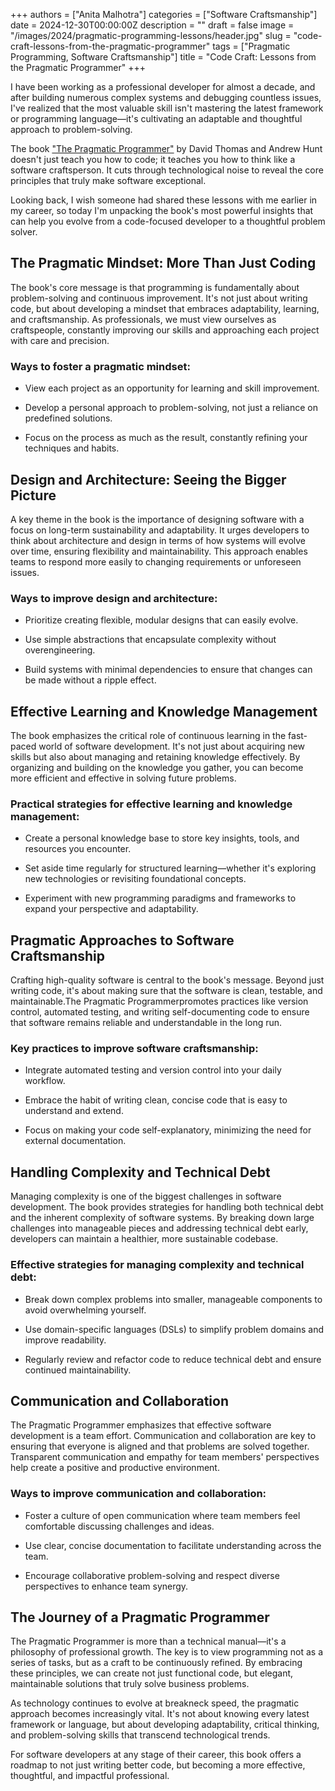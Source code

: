 +++
authors = ["Anita Malhotra"]
categories = ["Software Craftsmanship"]
date = 2024-12-30T00:00:00Z
description = ""
draft = false
image = "/images/2024/pragmatic-programming-lessons/header.jpg"
slug = "code-craft-lessons-from-the-pragmatic-programmer"
tags = ["Pragmatic Programming, Software Craftsmanship"]
title = "Code Craft: Lessons from the Pragmatic Programmer"
+++

I have been working as a professional developer for almost a decade, and after building numerous complex systems and debugging countless issues, I've realized that the most valuable skill isn't mastering the latest framework or programming language—it's cultivating an adaptable and thoughtful approach to problem-solving. 

The book ["The Pragmatic Programmer"](https://pragprog.com/titles/tpp20/the-pragmatic-programmer-20th-anniversary-edition/) by David Thomas and Andrew Hunt doesn't just teach you how to code; it teaches you how to think like a software craftsperson. It cuts through technological noise to reveal the core principles that truly make software exceptional. 

Looking back, I wish someone had shared these lessons with me earlier in my career, so today I'm unpacking the book's most powerful insights that can help you evolve from a code-focused developer to a thoughtful problem solver. 

## The Pragmatic Mindset: More Than Just Coding 

The book's core message is that programming is fundamentally about problem-solving and continuous improvement. It's not just about writing code, but about developing a mindset that embraces adaptability, learning, and craftsmanship. As professionals, we must view ourselves as craftspeople, constantly improving our skills and approaching each project with care and precision. 

### Ways to foster a pragmatic mindset: 

-   View each project as an opportunity for learning and skill improvement. 

-   Develop a personal approach to problem-solving, not just a reliance on predefined solutions. 

-   Focus on the process as much as the result, constantly refining your techniques and habits. 

## Design and Architecture: Seeing the Bigger Picture 

A key theme in the book is the importance of designing software with a focus on long-term sustainability and adaptability. It urges developers to think about architecture and design in terms of how systems will evolve over time, ensuring flexibility and maintainability. This approach enables teams to respond more easily to changing requirements or unforeseen issues. 

### Ways to improve design and architecture: 

-   Prioritize creating flexible, modular designs that can easily evolve. 

-   Use simple abstractions that encapsulate complexity without overengineering. 

-   Build systems with minimal dependencies to ensure that changes can be made without a ripple effect. 

## Effective Learning and Knowledge Management 

The book emphasizes the critical role of continuous learning in the fast-paced world of software development. It's not just about acquiring new skills but also about managing and retaining knowledge effectively. By organizing and building on the knowledge you gather, you can become more efficient and effective in solving future problems. 

### Practical strategies for effective learning and knowledge management: 

-   Create a personal knowledge base to store key insights, tools, and resources you encounter. 

-   Set aside time regularly for structured learning—whether it's exploring new technologies or revisiting foundational concepts. 

-   Experiment with new programming paradigms and frameworks to expand your perspective and adaptability. 

## Pragmatic Approaches to Software Craftsmanship 

Crafting high-quality software is central to the book's message. Beyond just writing code, it's about making sure that the software is clean, testable, and maintainable.The Pragmatic Programmerpromotes practices like version control, automated testing, and writing self-documenting code to ensure that software remains reliable and understandable in the long run. 

### Key practices to improve software craftsmanship: 

-   Integrate automated testing and version control into your daily workflow. 

-   Embrace the habit of writing clean, concise code that is easy to understand and extend. 

-   Focus on making your code self-explanatory, minimizing the need for external documentation. 

## Handling Complexity and Technical Debt 

Managing complexity is one of the biggest challenges in software development. The book provides strategies for handling both technical debt and the inherent complexity of software systems. By breaking down large challenges into manageable pieces and addressing technical debt early, developers can maintain a healthier, more sustainable codebase. 

### Effective strategies for managing complexity and technical debt: 

-   Break down complex problems into smaller, manageable components to avoid overwhelming yourself. 

-   Use domain-specific languages (DSLs) to simplify problem domains and improve readability. 

-   Regularly review and refactor code to reduce technical debt and ensure continued maintainability. 

## Communication and Collaboration 

The Pragmatic Programmer emphasizes that effective software development is a team effort. Communication and collaboration are key to ensuring that everyone is aligned and that problems are solved together. Transparent communication and empathy for team members' perspectives help create a positive and productive environment. 

### Ways to improve communication and collaboration: 

-   Foster a culture of open communication where team members feel comfortable discussing challenges and ideas. 

-   Use clear, concise documentation to facilitate understanding across the team. 

-   Encourage collaborative problem-solving and respect diverse perspectives to enhance team synergy. 

## The Journey of a Pragmatic Programmer 

The Pragmatic Programmer is more than a technical manual—it's a philosophy of professional growth. The key is to view programming not as a series of tasks, but as a craft to be continuously refined. By embracing these principles, we can create not just functional code, but elegant, maintainable solutions that truly solve business problems. 

As technology continues to evolve at breakneck speed, the pragmatic approach becomes increasingly vital. It's not about knowing every latest framework or language, but about developing adaptability, critical thinking, and problem-solving skills that transcend technological trends. 

For software developers at any stage of their career, this book offers a roadmap to not just writing better code, but becoming a more effective, thoughtful, and impactful professional.
